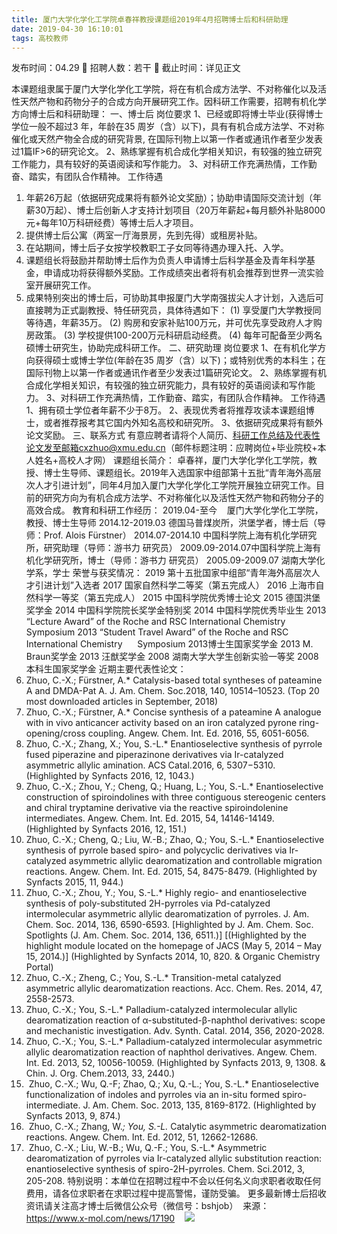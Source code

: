 ```yaml
---
title: 厦门大学化学化工学院卓春祥教授课题组2019年4月招聘博士后和科研助理
date: 2019-04-30 16:10:01
tags: 高校教师
---
```

发布时间：04.29   🌟   招聘人数：若干   🌈   截止时间：详见正文
<!-- more -->
本课题组隶属于厦门大学化学化工学院，将在有机合成方法学、不对称催化以及活性天然产物和药物分子的合成方向开展研究工作。因科研工作需要，招聘有机化学方向博士后和科研助理：
一、博士后
岗位要求
1、已经或即将博士毕业(获得博士学位一般不超过3 年，年龄在35 周岁（含）以下)，具有有机合成方法学、不对称催化或天然产物全合成的研究背景, 在国际刊物上以第一作者或通讯作者至少发表过1篇IF>6的研究论文。
2、熟练掌握有机合成化学相关知识，有较强的独立研究工作能力，具有较好的英语阅读和写作能力。
3、对科研工作充满热情，工作勤奋、踏实，有团队合作精神。
工作待遇
1. 年薪26万起（依据研究成果将有额外论文奖励）；协助申请国际交流计划（年薪30万起）、博士后创新人才支持计划项目（20万年薪起+每月额外补贴8000元+每年10万科研经费）等博士后人才项目。
2. 提供博士后公寓（两室一厅海景房，先到先得）或租房补贴。
3. 在站期间，博士后子女按学校教职工子女同等待遇办理入托、入学。
4. 课题组长将鼓励并帮助博士后作为负责人申请博士后科学基金及青年科学基金，申请成功将获得额外奖励。工作成绩突出者将有机会推荐到世界一流实验室开展研究工作。
5. 成果特别突出的博士后，可协助其申报厦门大学南强拔尖人才计划，入选后可直接聘为正式副教授、特任研究员，具体待遇如下：
(1) 享受厦门大学教授同等待遇，年薪35万。
(2) 购房和安家补贴100万元，并可优先享受政府人才购房政策。
(3) 学校提供100-200万元科研启动经费。
(4) 每年可配备至少两名硕博士研究生，协助完成科研工作。
二、研究助理
岗位要求
1、在有机化学方向获得硕士或博士学位(年龄在35 周岁（含）以下)；或特别优秀的本科生；在国际刊物上以第一作者或通讯作者至少发表过1篇研究论文。
2、熟练掌握有机合成化学相关知识，有较强的独立研究能力，具有较好的英语阅读和写作能力。
3、对科研工作充满热情，工作勤奋、踏实，有团队合作精神。
工作待遇
1、拥有硕士学位者年薪不少于8万。
2、表现优秀者将推荐攻读本课题组博士，或者推荐报考其它国内外知名高校和研究所。
3、依据研究成果将有额外论文奖励。
三、联系方式
有意应聘者请将个人简历、科研工作总结及代表性论文发至邮箱cxzhuo@xmu.edu.cn（邮件标题注明：应聘岗位+毕业院校+本人姓名+高校人才网）
课题组长简介：
卓春祥，厦门大学化学化工学院，教授、博士生导师、课题组长。2019年入选国家中组部第十五批“青年海外高层次人才引进计划”，同年4月加入厦门大学化学化工学院开展独立研究工作。目前的研究方向为有机合成方法学、不对称催化以及活性天然产物和药物分子的高效合成。
教育和科研工作经历：
2019.04-至今    厦门大学化学化工学院，教授、博士生导师
2014.12-2019.03 德国马普煤炭所，洪堡学者，博士后（导师：Prof. Alois Fürstner）
2014.07-2014.10 中国科学院上海有机化学研究所，研究助理（导师：游书力 研究员）
2009.09-2014.07中国科学院上海有机化学研究所，博士（导师：游书力 研究员）
2005.09-2009.07 湖南大学化学系，学士
荣誉与获奖情况：
2019 第十五批国家中组部“青年海外高层次人才引进计划”入选者
2017 国家自然科学二等奖（第五完成人）
2016 上海市自然科学一等奖（第五完成人）
2015 中国科学院优秀博士论文
2015 德国洪堡奖学金
2014 中国科学院院长奖学金特别奖
2014 中国科学院优秀毕业生
2013 “Lecture Award” of the Roche and RSC International Chemistry Symposium
2013 “Student Travel Award” of the Roche and RSC International Chemistry      Symposium
2013博士生国家奖学金
2013 M. Braun奖学金
2013 汪猷奖学金
2008 湖南大学大学生创新实验一等奖
2008 本科生国家奖学金
近期主要代表性论文：
12. Zhuo, C.-X.; Fürstner, A.* Catalysis-based total syntheses of pateamine A and DMDA-Pat A. J. Am. Chem. Soc.2018, 140, 10514–10523. (Top 20 most downloaded articles in September, 2018)
11. Zhuo, C.-X.; Fürstner, A.* Concise synthesis of a pateamine A analogue with in vivo anticancer activity based on an iron catalyzed pyrone ring-opening/cross coupling. Angew. Chem. Int. Ed. 2016, 55, 6051-6056.  
10. Zhuo, C.-X.; Zhang, X.; You, S.-L.* Enantioselective synthesis of pyrrole fused piperazine and piperazinone derivatives via Ir-catalyzed asymmetric allylic amination. ACS Catal.2016, 6, 5307−5310. (Highlighted by Synfacts 2016, 12, 1043.)
9. Zhuo, C.-X.; Zhou, Y.; Cheng, Q.; Huang, L.; You, S.-L.* Enantioselective construction of spiroindolines with three contiguous stereogenic centers and chiral tryptamine derivative via the reactive spiroindolenine intermediates. Angew. Chem. Int. Ed. 2015, 54, 14146-14149. (Highlighted by Synfacts 2016, 12, 151.)
8. Zhuo, C.-X.; Cheng, Q.; Liu, W.-B.; Zhao, Q.; You, S.-L.* Enantioselective synthesis of pyrrole based spiro- and polycyclic derivatives via Ir-catalyzed asymmetric allylic dearomatization and controllable migration reactions. Angew. Chem. Int. Ed. 2015, 54, 8475-8479. (Highlighted by Synfacts 2015, 11, 944.)
7. Zhuo, C.-X.; Zhou, Y.; You, S.-L.* Highly regio- and enantioselective synthesis of poly-substituted 2H-pyrroles via Pd-catalyzed intermolecular asymmetric allylic dearomatization of pyrroles. J. Am. Chem. Soc. 2014, 136, 6590-6593. [Highlighted by J. Am. Chem. Soc. Spotlights (J. Am. Chem. Soc. 2014, 136, 6511.)] [(Highlighted by the highlight module located on the homepage of JACS (May 5, 2014 – May 15, 2014.)] (Highlighted by Synfacts 2014, 10, 820. & Organic Chemistry Portal)
6. Zhuo, C.-X.; Zheng, C.; You, S.-L.* Transition-metal catalyzed asymmetric allylic dearomatization reactions. Acc. Chem. Res. 2014, 47, 2558-2573.
5. Zhuo, C.-X.; You, S.-L.* Palladium-catalyzed intermolecular allylic dearomatization reaction of α-substituted-β-naphthol derivatives: scope and mechanistic investigation. Adv. Synth. Catal. 2014, 356, 2020-2028.
4. Zhuo, C.-X.; You, S.-L.* Palladium-catalyzed intermolecular asymmetric allylic dearomatization reaction of naphthol derivatives. Angew. Chem. Int. Ed. 2013, 52, 10056-10059. (Highlighted by Synfacts 2013, 9, 1308. & Chin. J. Org. Chem.2013, 33, 2440.)
3.  Zhuo, C.-X.; Wu, Q.-F; Zhao, Q.; Xu, Q.-L.; You, S.-L.* Enantioselective functionalization of indoles and pyrroles via an in-situ formed spiro-intermediate. J. Am. Chem. Soc. 2013, 135, 8169-8172. (Highlighted by Synfacts 2013, 9, 874.)
2.  Zhuo, C.-X.; Zhang, W.*; You, S.-L.* Catalytic asymmetric dearomatization reactions. Angew. Chem. Int. Ed. 2012, 51, 12662-12686. 
1.  Zhuo, C.-X.; Liu, W.-B.; Wu, Q.-F.; You, S.-L.* Asymmetric dearomatization of pyrroles via Ir-catalyzed allylic substitution reaction: enantioselective synthesis of spiro-2H-pyrroles. Chem. Sci.2012, 3, 205-208.
特别说明：本单位在招聘过程中不会以任何名义向求职者收取任何费用，请各位求职者在求职过程中提高警惕，谨防受骗。
更多最新博士后招收资讯请关注高才博士后微信公众号（微信号：bshjob）
 来源：
https://www.x-mol.com/news/17190
 
 ![](https://cdn.weiweiblog.cn/20181015134814.png)